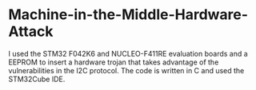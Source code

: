 # Machine-in-the-Middle-Hardware-Attack
I used the STM32 F042K6 and NUCLEO-F411RE evaluation boards and a EEPROM to insert a hardware trojan that takes advantage of the vulnerabilities in the I2C protocol.
The code is written in C and used the STM32Cube IDE.
